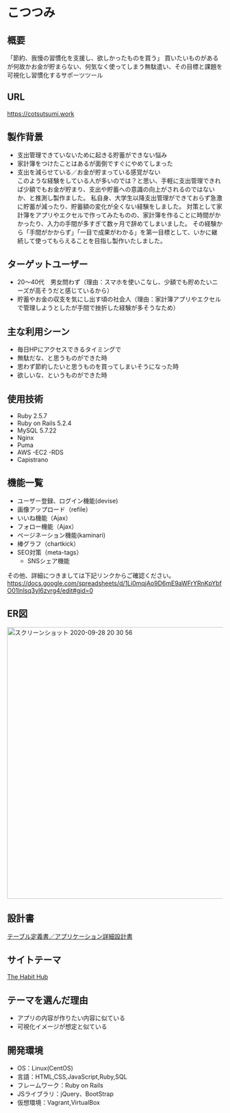 # こつつみ

## 概要
「節約、我慢の習慣化を支援し、欲しかったものを買う」
買いたいものがあるが何故かお金が貯まらない、何気なく使ってしまう無駄遣い、その目標と課題を可視化し習慣化するサポーツツール

## URL
https://cotsutsumi.work

## 製作背景
- 支出管理できていないために起きる貯蓄ができない悩み
- 家計簿をつけたことはあるが面倒ですぐにやめてしまった
- 支出を減らせている／お金が貯まっている感覚がない  
このような経験をしている人が多いのでは？と思い、手軽に支出管理できれば少額でもお金が貯まり、支出や貯蓄への意識の向上がされるのではないか、と推測し製作ました。
私自身、大学生以降支出管理ができておらず急激に貯蓄が減ったり、貯蓄額の変化が全くない経験をしました。
対策として家計簿をアプリやエクセルで作ってみたものの、家計簿を作ることに時間がかかったり、入力の手間が多すぎて数ヶ月で辞めてしまいました。
その経験から「手間がかからず」「一目で成果がわかる」を第一目標として、いかに継続して使ってもらえることを目指し製作いたしました。

## ターゲットユーザー
- 20〜40代　男女問わず（理由：スマホを使いこなし、少額でも貯めたいニーズが高そうだと感じているから）
- 貯蓄やお金の収支を気にし出す頃の社会人（理由：家計簿アプリやエクセルで管理しようとしたが手間で挫折した経験が多そうなため）

## 主な利用シーン
- 毎日HPにアクセスできるタイミングで
- 無駄だな、と思うものができた時
- 思わず節約したいと思うものを買ってしまいそうになった時
- 欲しいな、というものができた時

## 使用技術
- Ruby 2.5.7
- Ruby on Rails 5.2.4
- MySQL 5.7.22
- Nginx
- Puma
- AWS
  -EC2
  -RDS
- Capistrano

## 機能一覧
- ユーザー登録、ログイン機能(devise)
- 画像アップロード（refile）
- いいね機能（Ajax）
- フォロー機能（Ajax）
- ページネーション機能(kaminari)
- 棒グラフ（chartkick）
- SEO対策（meta-tags）
  - SNSシェア機能

その他、詳細につきましては下記リンクからご確認ください。
<https://docs.google.com/spreadsheets/d/1Li0mqjAo9D6mE9aWFrYRnKpYbfO01lnlsq3yI6zvrg4/edit#gid=0>

## ER図
<img width="633" alt="スクリーンショット 2020-09-28 20 30 56" src="https://user-images.githubusercontent.com/66353006/94429094-c2515b80-01cc-11eb-8548-54d00ed78a0d.png">

## 設計書
[テーブル定義書／アプリケーション詳細設計書](https://docs.google.com/spreadsheets/d/1Au8eLIqfpZzAb036zpxLX5lO8sLtLPyZ3s2IwoE6vYg/edit#gid=1117064240)


## サイトテーマ
[The Habit Hub](https://www.thehabithub.com/)

## テーマを選んだ理由
- アプリの内容が作りたい内容に似ている
- 可視化イメージが想定と似ている

## 開発環境
- OS：Linux(CentOS)
- 言語：HTML,CSS,JavaScript,Ruby,SQL
- フレームワーク：Ruby on Rails
- JSライブラリ：jQuery、BootStrap
- 仮想環境：Vagrant,VirtualBox

